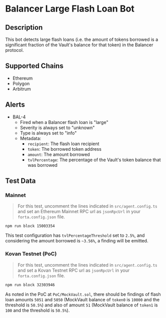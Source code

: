 # Balancer Large Flash Loan Bot

## Description

This bot detects large flash loans (i.e. the amount of tokens borrowed is a significant fraction of the Vault's balance
for that token) in the Balancer protocol.

## Supported Chains

- Ethereum
- Polygon
- Arbitrum

## Alerts

- BAL-4
  - Fired when a Balancer flash loan is "large"
  - Severity is always set to "unknown"
  - Type is always set to "info"
  - Metadata:
    - `recipient`: The flash loan recipient
    - `token`: The borrowed token address
    - `amount`: The amount borrowed
    - `tvlPercentage`: The percentage of the Vault's token balance that was borrowed

## Test Data

### Mainnet

> For this test, uncomment the lines indicated in `src/agent.config.ts` and set an Ethereum Mainnet RPC url as
`jsonRpcUrl` in your `forta.config.json` file.

```
npm run block 15003354
```

This test configuration has `tvlPercentageThreshold` set to `2.5%`, and considering the amount borrowed is `~3.56%`, a
finding will be emitted.

### Kovan Testnet (PoC)

> For this test, uncomment the lines indicated in `src/agent.config.ts` and set a Kovan Testnet RPC url as `jsonRpcUrl`
in your `forta.config.json` file.

```
npm run block 32303946
```

As noted in the PoC at `PoC/MockVault.sol`, there should be findings of flash loan amounts `5051` and `5050`
(MockVault balance of `token0` is `10000` and the threshold is `50.5%`) and also of amount `51` (MockVault balance of
`token1` is `100` and the threshold is `50.5%`).
